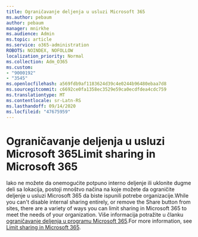 ```yaml
---
title: Ograničavanje deljenja u usluzi Microsoft 365
ms.author: pebaum
author: pebaum
manager: mnirkhe
ms.audience: Admin
ms.topic: article
ms.service: o365-administration
ROBOTS: NOINDEX, NOFOLLOW
localization_priority: Normal
ms.collection: Adm_O365
ms.custom:
- "9000192"
- "3545"
ms.openlocfilehash: a569fdb9af1183624d39c4e0244b96480ebaa7d8
ms.sourcegitcommit: c6692ce0fa1358ec3529e59ca0ecdfdea4cdc759
ms.translationtype: MT
ms.contentlocale: sr-Latn-RS
ms.lasthandoff: 09/14/2020
ms.locfileid: "47675959"
---
```

# <a name="limit-sharing-in-microsoft-365"></a><span data-ttu-id="7d3f7-102">Ograničavanje deljenja u usluzi Microsoft 365</span><span class="sxs-lookup"><span data-stu-id="7d3f7-102">Limit sharing in Microsoft 365</span></span>

<span data-ttu-id="7d3f7-103">Iako ne možete da onemogućite potpuno interno deljenje ili uklonite dugme deli sa lokacija, postoji mnoštvo načina na koje možete da ograničite deljenje u usluzi Microsoft 365 da biste ispunili potrebe organizacije.</span><span class="sxs-lookup"><span data-stu-id="7d3f7-103">While you can't disable internal sharing entirely, or remove the Share button from sites, there are a variety of ways you can limit sharing in Microsoft 365 to meet the needs of your organization.</span></span> <span data-ttu-id="7d3f7-104">Više informacija potražite u članku [ograničavanje deljenja u programu Microsoft 365](https://docs.microsoft.com/Office365/Enterprise/microsoft-365-limit-sharing).</span><span class="sxs-lookup"><span data-stu-id="7d3f7-104">For more information, see [Limit sharing in Microsoft 365](https://docs.microsoft.com/Office365/Enterprise/microsoft-365-limit-sharing).</span></span>
